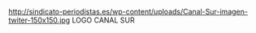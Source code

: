 http://sindicato-periodistas.es/wp-content/uploads/Canal-Sur-imagen-twiter-150x150.jpg
LOGO CANAL SUR
